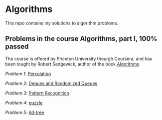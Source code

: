 # Algorithms
This repo contains my solutions to algorithm problems. 

## Problems in the course Algorithms, part I, 100% passed

The course is offered by Priceton University thourgh Coursera, and has been tought by Robert Sedgewick, author of the book <a href="http://algs4.cs.princeton.edu/home/" target="_blank"> Algorithms </a>

_Problem 1_: <a target="_blank" href="http://coursera.cs.princeton.edu/algs4/assignments/percolation.html">Percolation</a> 

_Problem 2_: <a target="_blank" href="http://coursera.cs.princeton.edu/algs4/assignments/queues.html">Deques and Randomized Queues</a>

_Problem 3_: <a target="_blank" href="http://coursera.cs.princeton.edu/algs4/assignments/collinear.html">Pattern Recognition </a>

_Problem 4_: <a target="_blank" href="http://coursera.cs.princeton.edu/algs4/assignments/8puzzle.html"> puzzle </a>

_Problem 5_: <a target="_blank" href="http://coursera.cs.princeton.edu/algs4/assignments/kdtree.html">Kd-tree</a> 
